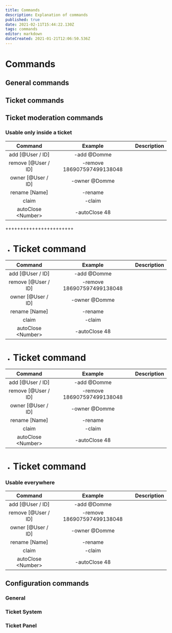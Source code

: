 ```yaml
---
title: Commands
description: Explanation of commands
published: true
date: 2021-02-11T15:44:22.130Z
tags: commands
editor: markdown
dateCreated: 2021-01-21T12:06:50.536Z
---
```


# Commands

## General commands

## Ticket commands

## Ticket moderation commands
### Usable only inside a ticket
|       Command       	|    Example                 	| Description 	|
|:-------------------:	|:-------------------------: 	|:-----------:	|
| add [@User / ID]    	|   -add @Domme              	|             	|
| remove [@User / ID] 	| -remove 186907597499138048 	|             	|
| owner [@User / ID]  	|  -owner @Domme             	|             	|
| rename [Name]       	|    -rename         					|             	|
| claim               	|     -claim     							|             	|
| autoClose \<Number>  	|  -autoClose 48 							|             	|
+++++++++++++++++++++++
* # Ticket command 
|       Command       	|    Example                 	| Description 	|
|:-------------------:	|:-------------------------: 	|:-----------:	|
| add [@User / ID]    	|   -add @Domme              	|             	|
| remove [@User / ID] 	| -remove 186907597499138048 	|             	|
| owner [@User / ID]  	|  -owner @Domme             	|             	|
| rename [Name]       	|    -rename         					|             	|
| claim               	|     -claim     							|             	|
| autoClose \<Number>  	|  -autoClose 48 							|             	|
* # Ticket command
|       Command       	|    Example                 	| Description 	|
|:-------------------:	|:-------------------------: 	|:-----------:	|
| add [@User / ID]    	|   -add @Domme              	|             	|
| remove [@User / ID] 	| -remove 186907597499138048 	|             	|
| owner [@User / ID]  	|  -owner @Domme             	|             	|
| rename [Name]       	|    -rename         					|             	|
| claim               	|     -claim     							|             	|
| autoClose \<Number>  	|  -autoClose 48 							|             	|
* # Ticket command
### Usable everywhere
|       Command       	|    Example                 	| Description 	|
|:-------------------:	|:-------------------------: 	|:-----------:	|
| add [@User / ID]    	|   -add @Domme              	|             	|
| remove [@User / ID] 	| -remove 186907597499138048 	|             	|
| owner [@User / ID]  	|  -owner @Domme             	|             	|
| rename [Name]       	|    -rename         					|             	|
| claim               	|     -claim     							|             	|
| autoClose \<Number>  	|  -autoClose 48 							|             	|

## Configuration commands
### General
### Ticket System
### Ticket Panel
###
